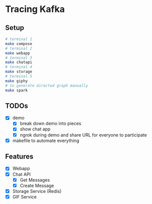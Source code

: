 # Tracing Kafka

## Setup

```sh
# terminal 1
make compose
# terminal 2
make webapp
# terminal 3
make chatapi
# terminal 4
make storage
# terminal 5
make giphy
# to generate directed graph manually
make spark
```

## TODOs

- [x] demo
  - [x] break down demo into pieces
  - [x] show chat app
  - [x] ngrok during demo and share URL for everyone to participate
- [x] makefile to automate everything

## Features

- [x] Webapp
- [x] Chat API
  - [x] Get Messages
  - [x] Create Message
- [x] Storage Service (Redis)
- [x] GIF Service

